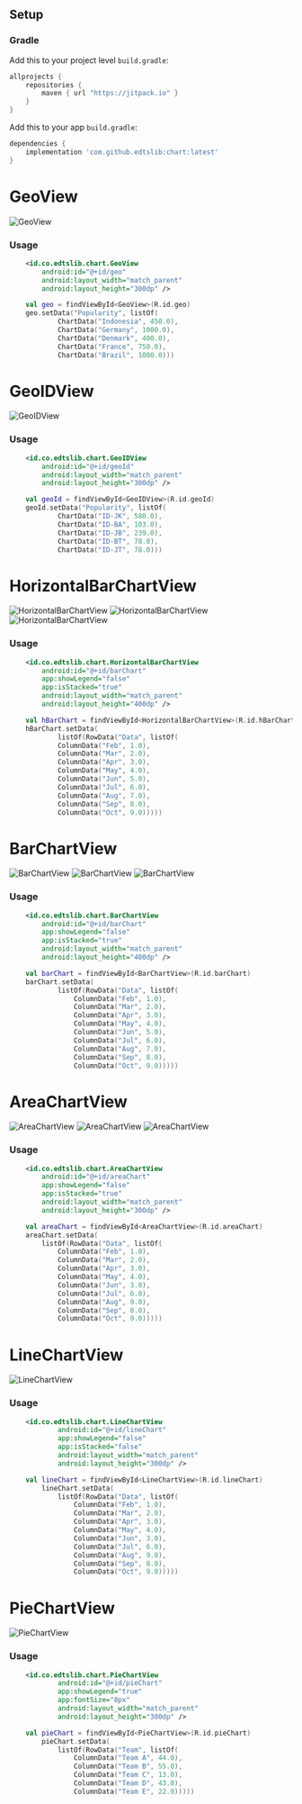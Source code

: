 ## Setup
### Gradle

Add this to your project level `build.gradle`:
```groovy
allprojects {
    repositories {
        maven { url "https://jitpack.io" }
    }
}
```
Add this to your app `build.gradle`:
```groovy
dependencies {
    implementation 'com.github.edtslib:chart:latest'
}
```
# GeoView

![GeoView](https://i.ibb.co/nmR4DSd/geo.jpg)

### Usage
```xml
    <id.co.edtslib.chart.GeoView
        android:id="@+id/geo"
        android:layout_width="match_parent"
        android:layout_height="300dp" />
```

```kotlin
    val geo = findViewById<GeoView>(R.id.geo)
    geo.setData("Popularity", listOf(
            ChartData("Indonesia", 450.0),
            ChartData("Germany", 1000.0),
            ChartData("Denmark", 400.0),
            ChartData("France", 750.0),
            ChartData("Brazil", 1000.0)))
```

# GeoIDView

![GeoIDView](https://i.ibb.co/Lv7JN7j/geoid.jpg)

### Usage

```xml
    <id.co.edtslib.chart.GeoIDView
        android:id="@+id/geoId"
        android:layout_width="match_parent"
        android:layout_height="300dp" />
```

```kotlin
    val geoId = findViewById<GeoIDView>(R.id.geoId)
    geoId.setData("Popularity", listOf(
            ChartData("ID-JK", 580.0),
            ChartData("ID-BA", 103.0),
            ChartData("ID-JB", 239.0),
            ChartData("ID-BT", 78.0),
            ChartData("ID-JT", 78.0)))
```

# HorizontalBarChartView

![HorizontalBarChartView](https://i.ibb.co/sCMdb0P/Screen-Shot-2022-05-19-at-13-44-13.png)
![HorizontalBarChartView](https://i.ibb.co/GM3wVDT/Screen-Shot-2022-05-19-at-14-52-48.png)
![HorizontalBarChartView](https://i.ibb.co/N2dFBPn/Screen-Shot-2022-05-19-at-14-54-47.png)


### Usage

```xml
    <id.co.edtslib.chart.HorizontalBarChartView
        android:id="@+id/barChart"
        app:showLegend="false"
        app:isStacked="true"
        android:layout_width="match_parent"
        android:layout_height="400dp" />
```

```kotlin
    val hBarChart = findViewById<HorizontalBarChartView>(R.id.hBarChart)
    hBarChart.setData(
            listOf(RowData("Data", listOf(
            ColumnData("Feb", 1.0),
            ColumnData("Mar", 2.0),
            ColumnData("Apr", 3.0),
            ColumnData("May", 4.0),
            ColumnData("Jun", 5.0),
            ColumnData("Jul", 6.0),
            ColumnData("Aug", 7.0),
            ColumnData("Sep", 8.0),
            ColumnData("Oct", 9.0)))))
```
# BarChartView

![BarChartView](https://i.ibb.co/k1mcx1M/Screen-Shot-2022-05-19-at-13-54-55.png)
![BarChartView](https://i.ibb.co/QKw3R79/Screen-Shot-2022-05-19-at-14-57-06.png)
![BarChartView](https://i.ibb.co/WV29PXP/Screen-Shot-2022-05-19-at-14-59-48.png)

### Usage

```xml
    <id.co.edtslib.chart.BarChartView
        android:id="@+id/barChart"
        app:showLegend="false"
        app:isStacked="true"
        android:layout_width="match_parent"
        android:layout_height="400dp" />
```

```kotlin
    val barChart = findViewById<BarChartView>(R.id.barChart)
    barChart.setData(
            listOf(RowData("Data", listOf(
                ColumnData("Feb", 1.0),
                ColumnData("Mar", 2.0),
                ColumnData("Apr", 3.0),
                ColumnData("May", 4.0),
                ColumnData("Jun", 5.0),
                ColumnData("Jul", 6.0),
                ColumnData("Aug", 7.0),
                ColumnData("Sep", 8.0),
                ColumnData("Oct", 9.0)))))
```

# AreaChartView

![AreaChartView](https://i.ibb.co/MB5DDhP/Screen-Shot-2022-05-19-at-15-08-28.png)
![AreaChartView](https://i.ibb.co/hcPnmgx/Screen-Shot-2022-05-19-at-15-44-57.png)
![AreaChartView](https://i.ibb.co/mSk73hy/Screen-Shot-2022-05-19-at-15-47-39.png)

### Usage

```xml
    <id.co.edtslib.chart.AreaChartView
        android:id="@+id/areaChart"
        app:showLegend="false"
        app:isStacked="true"
        android:layout_width="match_parent"
        android:layout_height="300dp" />
```

```kotlin
    val areaChart = findViewById<AreaChartView>(R.id.areaChart)
    areaChart.setData(
        listOf(RowData("Data", listOf(
            ColumnData("Feb", 1.0),
            ColumnData("Mar", 2.0),
            ColumnData("Apr", 3.0),
            ColumnData("May", 4.0),
            ColumnData("Jun", 3.0),
            ColumnData("Jul", 6.0),
            ColumnData("Aug", 9.0),
            ColumnData("Sep", 8.0),
            ColumnData("Oct", 9.0)))))
```

# LineChartView

![LineChartView](https://i.ibb.co/DpRZvT5/Screen-Shot-2022-05-19-at-15-54-10.png)

### Usage

```xml
    <id.co.edtslib.chart.LineChartView
            android:id="@+id/lineChart"
            app:showLegend="false"
            app:isStacked="false"
            android:layout_width="match_parent"
            android:layout_height="300dp" />
```

```kotlin
    val lineChart = findViewById<LineChartView>(R.id.lineChart)
        lineChart.setData(
            listOf(RowData("Data", listOf(
                ColumnData("Feb", 1.0),
                ColumnData("Mar", 2.0),
                ColumnData("Apr", 3.0),
                ColumnData("May", 4.0),
                ColumnData("Jun", 3.0),
                ColumnData("Jul", 6.0),
                ColumnData("Aug", 9.0),
                ColumnData("Sep", 8.0),
                ColumnData("Oct", 9.0)))))
```


# PieChartView

![PieChartView](https://i.ibb.co/JByKnDC/Screen-Shot-2022-05-19-at-16-12-13.png)

### Usage

```xml
    <id.co.edtslib.chart.PieChartView
            android:id="@+id/pieChart"
            app:showLegend="true"
            app:fontSize="8px"
            android:layout_width="match_parent"
            android:layout_height="300dp" />
```

```kotlin
    val pieChart = findViewById<PieChartView>(R.id.pieChart)
        pieChart.setData(
            listOf(RowData("Team", listOf(
                ColumnData("Team A", 44.0),
                ColumnData("Team B", 55.0),
                ColumnData("Team C", 13.0),
                ColumnData("Team D", 43.0),
                ColumnData("Team E", 22.0)))))
```